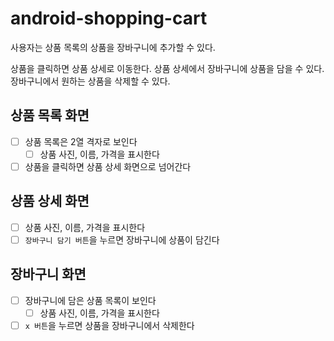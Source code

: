 # android-shopping-cart

사용자는 상품 목록의 상품을 장바구니에 추가할 수 있다.

상품을 클릭하면 상품 상세로 이동한다.
상품 상세에서 장바구니에 상품을 담을 수 있다.
장바구니에서 원하는 상품을 삭제할 수 있다.

## 상품 목록 화면
- [ ] 상품 목록은 2열 격자로 보인다
  - [ ] 상품 사진, 이름, 가격을 표시한다
- [ ] 상품을 클릭하면 상품 상세 화면으로 넘어간다

## 상품 상세 화면
- [ ] 상품 사진, 이름, 가격을 표시한다
- [ ] `장바구니 담기 버튼`을 누르면 장바구니에 상품이 담긴다

## 장바구니 화면
- [ ] 장바구니에 담은 상품 목록이 보인다
  - [ ] 상품 사진, 이름, 가격을 표시한다
- [ ] `x 버튼`을 누르면 상품을 장바구니에서 삭제한다
